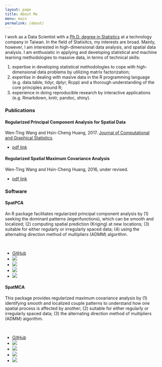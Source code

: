 ```yaml
---
layout: page
title: About Me
menu: main
permalink: /about/
---
```


I work as a Data Scientist with a [Ph.D. degree in Statistics](http://www.stat.nctu.edu.tw/main.php) at a technology company in Taiwan. In the field of Statisitcs, my interests are broad. Mainly, however, I am interested in high-dimensional data analysis, and spatial data analysis. I am enthusiatic in applying and developing statistical and machine learning methodologies to massive data, in terms of technical skills:

1. expertise in developing statistical methodologies to cope with high-dimensional data problems by utilizing matrix factorization; 
2. expertise in dealing with masive data in the R programming language (e.g. data.table, tidyr, dplyr, Rcpp) and a thorough understanding of the core principles around R;
3. experience in doing reproducible research by interactive applications (e.g. Rmarkdown, knitr, pandoc, shiny).


<h3>Publications 
</h3>
<div class="list-group">
  <div class="list-group-item">
    <h4 class="list-group-item-heading"> Regularized Principal Component Analysis for Spatial Data</h4>
    <div>Wen-Ting Wang and Hsin-Cheng Huang, 2017. <a href="http://www.tandfonline.com/doi/full/10.1080/10618600.2016.1157483">Journal of Computational and Graphical Statistics</a>.</div>
    <div>
      <ul class="list-inline">
         <li><a href="https://arxiv.org/pdf/1501.03221v3.pdf"><span class="label label-success">pdf link</span></a></li>
      </ul>
    </div>
  </div>
  
<div class="list-group-item">
    <h4 class="list-group-item-heading">Regularized Spatial Maximum Covariance Analysis</h4>
    <div>Wen-Ting Wang and Hsin-Cheng Huang, 2016, under revised.
    </div>
<div>
<ul class="list-inline">
<li><a href="https://arxiv.org/pdf/1705.02716.pdf"><span class="label label-success">pdf link</span></a></li>
</ul>
</div>
</div>
</div>



<h3>Software</h3>

<div class="list-group">
  <div class="list-group-item">
    <h4 class="list-group-item-heading">SpatPCA</h4>
    <p class="list-group-item-text">An R package facilitates regularized principal component analysis by (1) seeking the dominant patterns (eigenfunctions), which can be smooth and localized; (2)
computing spatial prediction (Kriging) at new locations; (3)
suitable for either regularly or irregularly spaced data;
(4) using the alternating direction method of multipliers (ADMM) algorithm.
</p>
		<br />
		<ul class="list-inline">
		  <li><i class="fa fa-github fa-lg"></i> <a href="https://github.com/egpivo/SpatPCA">GitHub</a></li>
			<li><a href="https://cran.rstudio.com/web/packages/SpatPCA"><img src="http://www.r-pkg.org/badges/version/SpatPCA" /></a></li>
      <li><a href="https://cran.rstudio.com/web/packages/SpatPCA"><img src="http://cranlogs.r-pkg.org/badges/SpatPCA" /></a></li>
      <li><a href="https://cran.rstudio.com/web/packages/SpatPCA"><img src="https://cranlogs.r-pkg.org/badges/grand-total/SpatPCA" /></a></li>
      <li><a href="https://travis-ci.org/egpivo/SpatPCA"><img src="https://travis-ci.org/egpivo/SpatPCA.svg?branch=master" /></a></li>
		</ul>
  </div>
<div class="list-group">
  <div class="list-group-item">
    <h4 class="list-group-item-heading">SpatMCA</h4>
    <p class="list-group-item-text"> This package provides regularized maximum covariance analysis by (1)
identifying smooth and localized couple patterns to understand how one spatial process is affected by another; (2) suitable for either regularly or irregularly spaced data; (3) the alternating direction method of multipliers (ADMM) algorithm.
</p>
		<br />
		<ul class="list-inline">
		  <li><i class="fa fa-github fa-lg"></i> <a href="https://github.com/egpivo/SpatMCA">GitHub</a></li>
			<li><a href="https://cran.rstudio.com/web/packages/SpatMCA"><img src="http://www.r-pkg.org/badges/version/SpatMCA" /></a></li>
      <li><a href="https://cran.rstudio.com/web/packages/SpatMCA"><img src="http://cranlogs.r-pkg.org/badges/SpatMCA" /></a></li>
      <li><a href="https://cran.rstudio.com/web/packages/SpatMCA"><img src="https://cranlogs.r-pkg.org/badges/grand-total/SpatMCA" /></a></li>
      <li><a href="https://travis-ci.org/egpivo/SpatMCA"><img src="https://travis-ci.org/egpivo/SpatMCA.svg?branch=master" /></a></li>
		</ul>
	  </div>		
	
